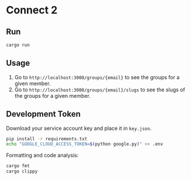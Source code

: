 # Connect 2

## Run

```bash
cargo run
```

## Usage

1. Go to `http://localhost:3000/groups/{email}` to see the groups for a given member.
2. Go to `http://localhost:3000/groups/{email}/slugs` to see the slugs of the groups for a given member.

## Development Token

Download your service account key and place it in `key.json`.

```bash
pip install -r requirements.txt
echo "GOOGLE_CLOUD_ACCESS_TOKEN=$(python google.py)" >> .env
```

Formatting and code analysis:

```bash
cargo fmt
cargo clippy
```
